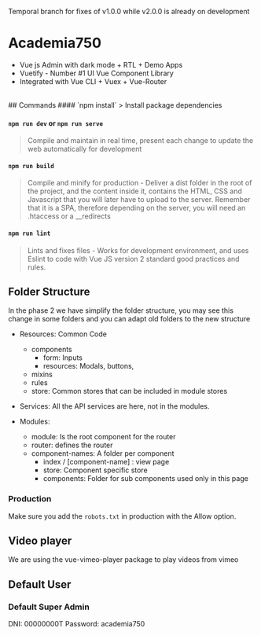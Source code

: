 Temporal branch for fixes of v1.0.0 while v2.0.0 is already on development

# Academia750

- Vue js Admin with dark mode + RTL + Demo Apps
- Vuetify - Number #1 UI Vue Component Library
- Integrated with Vue CLI + Vuex + Vue-Router

<br/>
## Commands
#### `npm install`
> Install package dependencies

#### `npm run dev` or `npm run serve`
> Compile and maintain in real time, present each change to update the web automatically for development

#### `npm run build`
> Compile and minify for production - Deliver a dist folder in the root of the project, and the content inside it, contains the HTML, CSS and Javascript that you will later have to upload to the server. Remember that it is a SPA, therefore depending on the server, you will need an .htaccess or a __redirects

#### `npm run lint`
> Lints and fixes files - Works for development environment, and uses Eslint to code with Vue JS version 2 standard good practices and rules.

## Folder Structure

In the phase 2 we have simplify the folder structure, you may see this change in some folders and you can adapt old folders to the new structure

- Resources: Common Code
  - components
    - form: Inputs
    - resources: Modals, buttons,
  - mixins
  - rules
  - store: Common stores that can be included in module stores

- Services: All the API services are here, not in the modules.

- Modules:
  - module: Is the root  component for the router
  - router: defines the router
  - component-names: A folder per component
    - index / [component-name] : view page
    - store: Component specific store
    - components: Folder for sub components used only in this page
    

### Production

Make sure you add the `robots.txt` in production with the Allow option.


## Video player

We are using the vue-vimeo-player package to play videos from vimeo

## Default User
### Default Super Admin

DNI:  00000000T
Password: academia750
